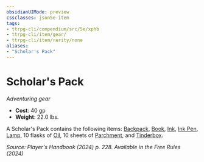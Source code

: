 ```yaml
---
obsidianUIMode: preview
cssclasses: json5e-item
tags:
- ttrpg-cli/compendium/src/5e/xphb
- ttrpg-cli/item/gear/
- ttrpg-cli/item/rarity/none
aliases: 
- "Scholar's Pack"
---
```

# Scholar's Pack
*Adventuring gear*  


- **Cost**: 40 gp
- **Weight**: 22.0 lbs.

A Scholar's Pack contains the following items: [Backpack](2-Mechanics/CLI/items/backpack-xphb.md), [Book](2-Mechanics/CLI/items/book-xphb.md), [Ink](2-Mechanics/CLI/items/ink-xphb.md), [Ink Pen](2-Mechanics/CLI/items/ink-pen-xphb.md), [Lamp](2-Mechanics/CLI/items/lamp-xphb.md), 10 flasks of [Oil](2-Mechanics/CLI/items/oil-xphb.md), 10 sheets of [Parchment](2-Mechanics/CLI/items/parchment-xphb.md), and [Tinderbox](2-Mechanics/CLI/items/tinderbox-xphb.md).

*Source: Player's Handbook (2024) p. 228. Available in the Free Rules (2024)*